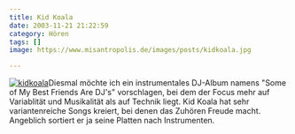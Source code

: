 ```yaml
---
title: Kid Koala
date: 2003-11-21 21:22:59
category: Hören
tags: []
image: https://www.misantropolis.de/images/posts/kidkoala.jpg

---
```


[![](http://www.misantropolis.de/wp-content/uploads/2008/04/kidkoala.jpg "kidkoala")](http://www.misantropolis.de/wp-content/uploads/2008/04/kidkoala.jpg)Diesmal möchte ich ein instrumentales DJ-Album namens "Some of My Best Friends Are DJ's" vorschlagen, bei dem der Focus mehr auf Variablität und Musikalität als auf Technik liegt. Kid Koala hat sehr variantenreiche Songs kreiert, bei denen das Zuhören Freude macht. Angeblich sortiert er ja seine Platten nach Instrumenten.
